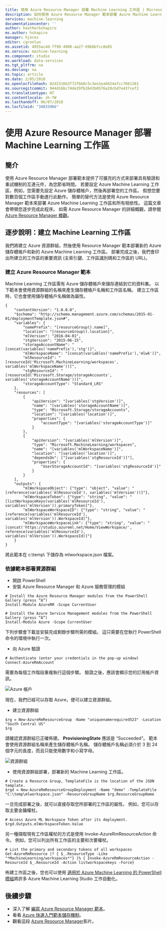 ```yaml
---
title: 使用 Azure Resource Manager 部署 Machine Learning 工作區 | Microsoft Docs
description: 如何使用 Azure Resource Manager 範本部署 Azure Machine Learning 的工作區
services: machine-learning
documentationcenter: ''
author: heatherbshapiro
ms.author: hshapiro
manager: hjerez
editor: cgronlun
ms.assetid: 4955ac4d-ff99-4908-aa27-69b6bfcc8e85
ms.service: machine-learning
ms.component: studio
ms.workload: data-services
ms.tgt_pltfrm: na
ms.devlang: na
ms.topic: article
ms.date: 2/05/2018
ms.openlocfilehash: 82d2316b3f72fbb0c5c3ee1ea9424afcc7661361
ms.sourcegitcommit: 944d16bc74de29fb2643b0576a20cbd7e437cef2
ms.translationtype: HT
ms.contentlocale: zh-TW
ms.lasthandoff: 06/07/2018
ms.locfileid: "34833966"
---
```

# <a name="deploy-machine-learning-workspace-using-azure-resource-manager"></a>使用 Azure Resource Manager 部署 Machine Learning 工作區
## <a name="introduction"></a>簡介
使用 Azure Resource Manager 部署範本提供了可擴充的方式來部署具有驗證和重試機制的互連元件，為您節省時間。 若要設定 Azure Machine Learning 工作區，例如，您需要先設定 Azure 儲存體帳戶，然後再部署您的工作區。 假想您要對數百個工作區手動進行此動作。 簡單的替代方法是使用 Azure Resource Manager 範本來部署 Azure Machine Learning 工作區和所有相依性。 這篇文章會帶領您逐步完成此程序。 如需 Azure Resource Manager 的詳細概觀，請參閱 [Azure Resource Manager 概觀](../../azure-resource-manager/resource-group-overview.md)。

## <a name="step-by-step-create-a-machine-learning-workspace"></a>逐步說明：建立 Machine Learning 工作區
我們將建立 Azure 資源群組，然後使用 Resource Manager 範本部署新的 Azure 儲存體帳戶和新的 Azure Machine Learning 工作區。 部署完成之後，我們會印出所建立的工作區的重要資訊 (主索引鍵、工作區識別碼和工作區的 URL)。

### <a name="create-an-azure-resource-manager-template"></a>建立 Azure Resource Manager 範本
Machine Learning 工作區需有 Azure 儲存體帳戶來儲存連結到它的資料集。
以下範本會使用資源群組的名稱來產生儲存體帳戶名稱和工作區名稱。  建立工作區時，它也會使用儲存體帳戶名稱做為屬性。

```
{
    "contentVersion": "1.0.0.0",
    "$schema": "http://schema.management.azure.com/schemas/2015-01-01/deploymentTemplate.json#",
    "variables": {
        "namePrefix": "[resourceGroup().name]",
        "location": "[resourceGroup().location]",
        "mlVersion": "2016-04-01",
        "stgVersion": "2015-06-15",
        "storageAccountName": "[concat(variables('namePrefix'),'stg')]",
        "mlWorkspaceName": "[concat(variables('namePrefix'),'mlwk')]",
        "mlResourceId": "[resourceId('Microsoft.MachineLearning/workspaces', variables('mlWorkspaceName'))]",
        "stgResourceId": "[resourceId('Microsoft.Storage/storageAccounts', variables('storageAccountName'))]",
        "storageAccountType": "Standard_LRS"
    },
    "resources": [
        {
            "apiVersion": "[variables('stgVersion')]",
            "name": "[variables('storageAccountName')]",
            "type": "Microsoft.Storage/storageAccounts",
            "location": "[variables('location')]",
            "properties": {
                "accountType": "[variables('storageAccountType')]"
            }
        },
        {
            "apiVersion": "[variables('mlVersion')]",
            "type": "Microsoft.MachineLearning/workspaces",
            "name": "[variables('mlWorkspaceName')]",
            "location": "[variables('location')]",
            "dependsOn": ["[variables('stgResourceId')]"],
            "properties": {
                "UserStorageAccountId": "[variables('stgResourceId')]"
            }
        }
    ],
    "outputs": {
        "mlWorkspaceObject": {"type": "object", "value": "[reference(variables('mlResourceId'), variables('mlVersion'))]"},
        "mlWorkspaceToken": {"type": "string", "value": "[listWorkspaceKeys(variables('mlResourceId'), variables('mlVersion')).primaryToken]"},
        "mlWorkspaceWorkspaceID": {"type": "string", "value": "[reference(variables('mlResourceId'), variables('mlVersion')).WorkspaceId]"},
        "mlWorkspaceWorkspaceLink": {"type": "string", "value": "[concat('https://studio.azureml.net/Home/ViewWorkspace/', reference(variables('mlResourceId'), variables('mlVersion')).WorkspaceId)]"}
    }
}

```
將此範本在 c:\temp\ 下儲存為 mlworkspace.json 檔案。

### <a name="deploy-the-resource-group-based-on-the-template"></a>依據範本部署資源群組
* 開啟 PowerShell
* 安裝 Azure Resource Manager 和 Azure 服務管理的模組  

```
# Install the Azure Resource Manager modules from the PowerShell Gallery (press “A”)
Install-Module AzureRM -Scope CurrentUser

# Install the Azure Service Management modules from the PowerShell Gallery (press “A”)
Install-Module Azure -Scope CurrentUser
```

   下列步驟會下載並安裝完成剩餘步驟所需的模組。 這只需要在您執行 PowerShell 命令的環境中執行一次。   

* 向 Azure 驗證  

```
# Authenticate (enter your credentials in the pop-up window)
Connect-AzureRmAccount
```
需要為每個工作階段重複執行這個步驟。 驗證之後，應該會顯示您的訂用帳戶資訊。

![Azure 帳戶][1]

現在，我們已經可以存取 Azure，便可以建立資源群組。

* 建立資源群組

```
$rg = New-AzureRmResourceGroup -Name "uniquenamerequired523" -Location "South Central US"
$rg
```

請確認資源群組已正確佈建。 **ProvisioningState** 應該是 “Succeeded”。
範本會使用資源群組名稱來產生儲存體帳戶名稱。 儲存體帳戶名稱必須介於 3 到 24 個字元的長度，而且只能使用數字和小寫字母。

![資源群組][2]

* 使用資源群組部署，部署新的 Machine Learning 工作區。

```
# Create a Resource Group, TemplateFile is the location of the JSON template.
$rgd = New-AzureRmResourceGroupDeployment -Name "demo" -TemplateFile "C:\temp\mlworkspace.json" -ResourceGroupName $rg.ResourceGroupName
```

一旦完成部署之後，就可以直接存取您所部署的工作區的屬性。 例如，您可以存取主要金鑰權杖。

```
# Access Azure ML Workspace Token after its deployment.
$rgd.Outputs.mlWorkspaceToken.Value
```

另一種擷取現有工作區權杖的方式是使用 Invoke-AzureRmResourceAction 命令。 例如，您可以列出所有工作區的主要和次要權杖。

```  
# List the primary and secondary tokens of all workspaces
Get-AzureRmResource |? { $_.ResourceType -Like "*MachineLearning/workspaces*"} |% { Invoke-AzureRmResourceAction -ResourceId $_.ResourceId -Action listworkspacekeys -Force}  
```
佈建工作區之後，您也可以使用 [適用於 Azure Machine Learning 的 PowerShell 模組](http://aka.ms/amlps)將許多 Azure Machine Learning Studio 工作自動化。

## <a name="next-steps"></a>後續步驟
* 深入了解 [編寫 Azure Resource Manager 範本](../../azure-resource-manager/resource-group-authoring-templates.md)。 
* 看看 [Azure 快速入門範本儲存機制](https://github.com/Azure/azure-quickstart-templates)。 
* 觀看這段 [Azure Resource Manager](https://channel9.msdn.com/Events/Ignite/2015/C9-39)影片。 

<!--Image references-->
[1]: ./media/deploy-with-resource-manager-template/azuresubscription.png
[2]: ./media/deploy-with-resource-manager-template/resourcegroupprovisioning.png


<!--Link references-->
